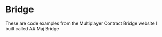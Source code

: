 # Bridge
These are code examples from the Multiplayer Contract Bridge website I built called A# Maj Bridge
